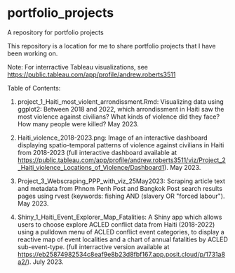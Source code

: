 # portfolio_projects
A repository for portfolio projects

This repository is a location for me to share portfolio projects that I have been working on.

Note: For interractive Tableau visualizations, see https://public.tableau.com/app/profile/andrew.roberts3511

Table of Contents:

1. project_1_Haiti_most_violent_arrondissment.Rmd: Visualizing data using ggplot2: Between 2018 and 2022, which arrondissment in Haiti saw the most violence against civilians? What kinds of violence did they face? How many people were killed?  May 2023. 

2. Haiti_violence_2018-2023.png: Image of an interactive dashboard displaying spatio-temporal patterns of violence against civilians in Haiti from 2018-2023 (full interactive dashboard available at https://public.tableau.com/app/profile/andrew.roberts3511/viz/Project_2_Haiti_violence_Locations_of_Violence/Dashboard1). May 2023.

3.  Project_3_Webscraping_PPP_with_viz_25May2023: Scraping article text and metadata from Phnom Penh Post and Bangkok Post search results pages using rvest (keywords: fishing AND (slavery OR "forced labour"). May 2023.

4. Shiny_1_Haiti_Event_Explorer_Map_Fatalities: A Shiny app which allows users to choose explore ACLED conflict data from Haiti (2018-2022) using a pulldown menu of ACLED conflict event categories, to display a reactive map of event localities and a chart of annual fatalities by ACLED sub-event-type. (full interractive version available at https://eb25874982534c8eaf9e8b23d8fbf167.app.posit.cloud/p/1731a8a2/). July 2023.

